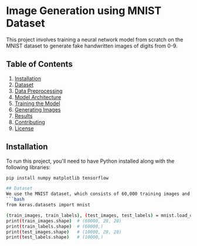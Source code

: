 # Image Generation using MNIST Dataset

This project involves training a neural network model from scratch on the MNIST dataset to generate fake handwritten images of digits from 0-9.

## Table of Contents
1. [Installation](#installation)
2. [Dataset](#dataset)
3. [Data Preprocessing](#data-preprocessing)
4. [Model Architecture](#model-architecture)
5. [Training the Model](#training-the-model)
6. [Generating Images](#generating-images)
7. [Results](#results)
8. [Contributing](#contributing)
9. [License](#license)

## Installation

To run this project, you'll need to have Python installed along with the following libraries:

```bash
pip install numpy matplotlib tensorflow

## Dataset
We use the MNIST dataset, which consists of 60,000 training images and 10,000 testing images of handwritten digits from 0 to 9.
```bash
from keras.datasets import mnist

(train_images, train_labels), (test_images, test_labels) = mnist.load_data()
print(train_images.shape)  # (60000, 28, 28)
print(train_labels.shape)  # (60000,)
print(test_images.shape)   # (10000, 28, 28)
print(test_labels.shape)   # (10000,)

